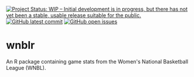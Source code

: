 <a href="https://www.repostatus.org/#wip"><img src="https://www.repostatus.org/badges/latest/wip.svg" alt="Project Status: WIP – Initial development is in progress, but there has not yet been a stable, usable release suitable for the public." /></a> [![GitHub latest commit](https://img.shields.io/github/last-commit/jacquietran/wnblr)](https://github.com/badges/shields) [![GitHub open issues](https://img.shields.io/github/issues-raw/jacquietran/wnblr)](https://github.com/jacquietran/wnblr/issues)

# wnblr
An R package containing game stats from the Women's National Basketball League (WNBL).
